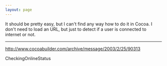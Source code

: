 ```yaml
---
layout: page
---
```




It should be pretty easy, but I can't find any way how to do it in Cocoa. I don't need to load an URL, but just to detect if a user is connected to internet or not.

----

http://www.cocoabuilder.com/archive/message/2003/2/25/90313


CheckingOnlineStatus
